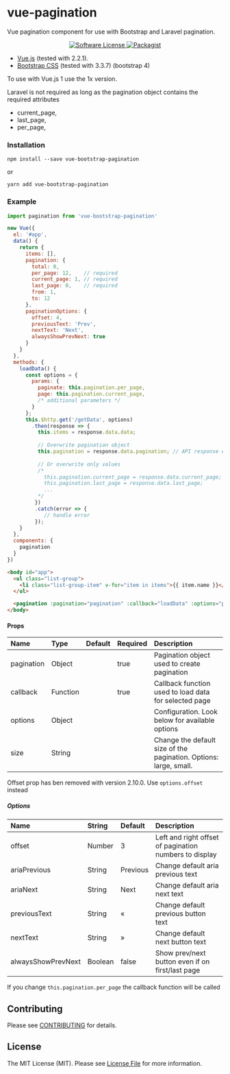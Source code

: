 # vue-pagination
Vue pagination component for use with Bootstrap and Laravel pagination.

<p align="center">
  <a href="LICENSE">
    <img src="https://img.shields.io/badge/license-MIT-brightgreen.svg?style=flat-square" alt="Software License" />
  </a>
  <a href="https://npmjs.org/package/vue-bootstrap-pagination">
    <img src="https://img.shields.io/npm/v/vue-bootstrap-pagination.svg?style=flat-square" alt="Packagist" />
  </a>
</p>

* [Vue.js](http://vuejs.org/) (tested with 2.2.1).
* [Bootstrap CSS](http://getbootstrap.com/) (tested with 3.3.7) (bootstrap 4)

To use with Vue.js 1 use the 1x version.

Laravel is not required as long as the pagination object contains the required attributes
* current_page,
* last_page,
* per_page,

### Installation
```
npm install --save vue-bootstrap-pagination
```

or

```
yarn add vue-bootstrap-pagination
```

### Example
```js
import pagination from 'vue-bootstrap-pagination'

new Vue({
  el: '#app',
  data() {
    return {
      items: [],
      pagination: {
        total: 0,
        per_page: 12,    // required
        current_page: 1, // required
        last_page: 0,    // required
        from: 1,
        to: 12
      },
      paginationOptions: {
        offset: 4,
        previousText: 'Prev',
        nextText: 'Next',
        alwaysShowPrevNext: true
      }
    }
  },
  methods: {
    loadData() {
      const options = {
        params: {
          paginate: this.pagination.per_page,
          page: this.pagination.current_page,
          /* additional parameters */
        }
      };
      this.$http.get('/getData', options)
        .then(response => {
          this.items = response.data.data;
        
          // Overwrite pagination object
          this.pagination = response.data.pagination; // API response edited to have pagination data under pagination object
        
          // Or overwrite only values
          /*
            this.pagination.current_page = response.data.current_page;
            this.pagination.last_page = response.data.last_page;
            ...
          */
         })
         .catch(error => {
            // handle error
         });
    }
  },
  components: {
    pagination
  }
})
```

```html
<body id="app">
  <ul class="list-group">
    <li class="list-group-item" v-for="item in items">{{ item.name }}</li>
  </ul>

  <pagination :pagination="pagination" :callback="loadData" :options="paginationOptions"></pagination>
</body>
```

#### Props
| Name          | Type     | Default | Required | Description
| :------------ | :--------| :-------| :--------| :-----------
| pagination    | Object   |         | true     | Pagination object used to create pagination
| callback      | Function |         | true     | Callback function used to load data for selected page
| options       | Object   |         |          | Configuration. Look below for available options
| size          | String   |         |          | Change the default size of the pagination. Options: large, small.

Offset prop has ben removed with version 2.10.0. Use `options.offset` instead

##### Options
| Name                | String  | Default     | Description
| :-------------------| :-------| :-----------| :-------
| offset              | Number  | 3           | Left and right offset of pagination numbers to display
| ariaPrevious        | String  | Previous    | Change default aria previous text
| ariaNext            | String  | Next        | Change default aria next text
| previousText        | String  | «           | Change default previous button text
| nextText            | String  | »           | Change default next button text
| alwaysShowPrevNext  | Boolean | false       | Show prev/next button even if on first/last page

If you change `this.pagination.per_page` the callback function will be called

## Contributing

Please see [CONTRIBUTING](CONTRIBUTING.md) for details.

## License

The MIT License (MIT). Please see [License File](LICENSE.md) for more information.

[link-author]: https://github.com/pogachar
